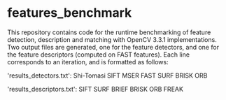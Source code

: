 # features_benchmark
This repository contains code for the runtime benchmarking of feature detection, description and matching  with OpenCV 3.3.1 implementations. Two output files are generated, one for the feature detectors, and one for the feature descriptors (computed on FAST features). Each line corresponds to an iteration, and is formatted as follows:

'results_detectors.txt':	Shi-Tomasi	SIFT	MSER	FAST	SURF	BRISK	ORB

'results_descriptors.txt': 	SIFT	SURF	BRIEF	BRISK	ORB	FREAK

